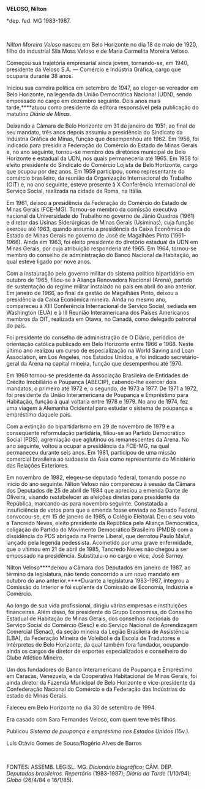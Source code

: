 **VELOSO, Nílton**

\*dep. fed. MG 1983-1987.

 

*Nílton Moreira Veloso* nasceu em Belo Horizonte no dia 18 de maio de
1920, filho do industrial Sila Moss Veloso e de Maria Carmelita Moreira
Veloso.

Começou sua trajetória empresarial ainda jovem, tornando-se, em 1940,
presidente da Veloso S.A. — Comércio e Indústria Gráfica, cargo que
ocuparia durante 38 anos.

Iniciou sua carreira política em setembro de 1947, ao eleger-se vereador
em Belo Horizonte, na legenda da União Democrática Nacional (UDN), sendo
empossado no cargo em dezembro seguinte. Dois anos mais tarde,****atuou
como presidente da editora responsável pela publicação do matutino
*Diário de Minas*.

Deixando a Câmara de Belo Horizonte em 31 de janeiro de 1951, ao final
de seu mandato, três anos depois assumiu a presidência do Sindicato da
Indústria Gráfica de Minas, função que desempenhou até 1962. Em 1956,
foi indicado para presidir a Federação do Comércio do Estado de Minas
Gerais e, no ano seguinte, tornou-se membro dos diretórios municipal de
Belo Horizonte e estadual da UDN, nos quais permaneceria até 1965. Em
1958 foi eleito presidente do Sindicato do Comércio Lojista de Belo
Horizonte, cargo que ocupou por dez anos. Em 1959 participou, como
representante do comércio brasileiro, da reunião da Organização
Internacional do Trabalho (OIT) e, no ano seguinte, esteve presente à X
Conferência Internacional de Serviço Social, realizada na cidade de
Roma, na Itália.

Em 1961, deixou a presidência da Federação do Comércio do Estado de
Minas Gerais (FCE-MG). Tornou-se membro da comissão executiva nacional
da Universidade do Trabalho no governo de Jânio Quadros (1961) e diretor
das Usinas Siderúrgicas de Minas Gerais (Usiminas), cuja função exerceu
até 1963, quando assumiu a presidência da Caixa Econômica do Estado de
Minas Gerais no governo de José de Magalhães Pinto (1961-1966). Ainda em
1963, foi eleito presidente do diretório estadual da UDN em Minas
Gerais, por cuja atribuição responderia até 1965. Em 1964, tornou-se
membro do conselho de administração do Banco Nacional da Habitação, ao
qual esteve ligado por nove anos.

Com a instauração pelo governo militar do sistema político bipartidário
em outubro de 1965, filiou-se à Aliança Renovadora Nacional (Arena),
partido de sustentação do regime militar instalado no país em abril do
ano anterior. Em janeiro de 1966, ao final da gestão de Magalhães Pinto,
deixou a presidência da Caixa Econômica mineira. Ainda no mesmo ano,
compareceu à XIII Conferência Internacional de Serviço Social, sediada
em Washington (EUA) e à III Reunião Interamericana dos Países Americanos
membros da OIT, realizada em Otawa, no Canadá, como delegado patronal do
país.

Foi presidente do conselho de administração de O Diário, periódico de
orientação católica publicado em Belo Horizonte entre 1966 e 1968. Neste
último ano realizou um curso de especialização na World Saving and Loan
Association, em Los Angeles, nos Estados Unidos, e foi indicado
secretário-geral da Arena na capital mineira, função que desempenhou até
1970.

Em 1969 tornou-se presidente da Associação Brasileira de Entidades de
Crédito Imobiliário e Poupança (ABECIP), cabendo-lhe exercer dois
mandatos, o primeiro até 1972 e, o segundo, de 1973 a 1977. De 1971 a
1972, foi presidente da União Interamericana de Poupança e Empréstimo
para Habitação, função à qual voltaria entre 1978 e 1979. No ano de
1974, fez uma viagem à Alemanha Ocidental para estudar o sistema de
poupança e empréstimo daquele país.

Com a extinção do bipartidarismo em 29 de novembro de 1979 e a
conseqüente reformulação partidária, filiou-se ao Partido Democrático
Social (PDS), agremiação que aglutinou os remanescentes da Arena. No ano
seguinte, voltou a ocupar a presidência da FCE-MG, na qual permaneceu
durante seis anos. Em 1981, participou de uma missão comercial
brasileira ao sudoeste da Ásia como representante do Ministério das
Relações Exteriores.

Em novembro de 1982, elegeu-se deputado federal, tomando posse no início
do ano seguinte. Nílton Veloso não compareceu à sessão da Câmara dos
Deputados de 25 de abril de 1984 que apreciou a emenda Dante de
Oliveira, visando restabelecer as eleições diretas para presidente da
República, marcando-as para novembro seguinte. Constatada a
insuficiência de votos para que a emenda fosse enviada ao Senado
Federal, convocou-se, em 15 de janeiro de 1985, o Colégio Eleitoral. Deu
o seu voto a Tancredo Neves, eleito presidente da República pela Aliança
Democrática, coligação do Partido do Movimento Democrático Brasileiro
(PMDB) com a dissidência do PDS abrigada na Frente Liberal, que derrotou
Paulo Maluf, lançado pela legenda pedessista. Acometido por uma grave
enfermidade, que o vitimou em 21 de abril de 1985, Tancredo Neves não
chegou a ser empossado na presidência. Substituiu-o no cargo o vice,
José Sarney.

Nílton Veloso****deixou a Câmara dos Deputados em janeiro de 1987, ao
término da legislatura, não tendo concorrido a um novo mandato em
outubro do ano anterior.****Durante a legislatura 1983-1987, integrou a
Comissão do Interior e foi suplente da Comissão de Economia, Indústria e
Comércio.

Ao longo de sua vida profissional, dirigiu várias empresas e
instituições financeiras. Além disso, foi presidente do Grupo Economisa,
do Conselho Estadual de Habitação de Minas Gerais, dos conselhos
nacionais do Serviço Social do Comércio (Sesc) e do Serviço Nacional de
Aprendizagem Comercial (Senac), da seção mineira da Legião Brasileira de
Assistência (LBA), da Federação Mineira de Voleibol e da Escola de
Tradutores e Intérpretes de Belo Horizonte, da qual também fora
fundador, ocupando ainda os cargos de diretor de esportes especializados
e conselheiro do Clube Atlético Mineiro.

Um dos fundadores do Banco Interamericano de Poupança e Empréstimo em
Caracas, Venezuela, e da Cooperativa Habitacional de Minas Gerais, foi
ainda diretor da Fazenda Municipal de Belo Horizonte e vice-presidente
da Confederação Nacional do Comércio e da Federação das Indústrias do
estado de Minas Gerais.

Faleceu em Belo Horizonte no dia 30 de setembro de 1994.

Era casado com Sara Fernandes Veloso, com quem teve três filhos.

Publicou *Sistema de poupança e empréstimo nos Estados Unidos* (15v.).

Luís Otávio Gomes de Sousa/Rogério Alves de Barros

 

FONTES: ASSEMB. LEGISL. MG. *Dicionário biográfico*; CÂM. DEP.
*Deputados brasileiros. Repertório* (1983-1987); *Diário da Tarde*
(1/10/94); *Globo* (26/4/84 e 16/1/85).

 
